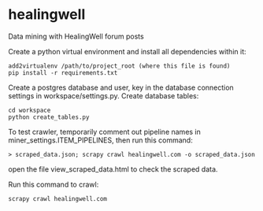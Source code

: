 healingwell
===========

Data mining with HealingWell forum posts

Create a python virtual environment and install all dependencies within it:

	add2virtualenv /path/to/project_root (where this file is found)
	pip install -r requirements.txt

Create a postgres database and user, key in the database connection settings in workspace/settings.py.
Create database tables:

	cd workspace
	python create_tables.py

To test crawler, temporarily comment out pipeline names in miner_settings.ITEM_PIPELINES, then run this command:

	> scraped_data.json; scrapy crawl healingwell.com -o scraped_data.json

open the file view_scraped_data.html to check the scraped data.

Run this command to crawl:

	scrapy crawl healingwell.com
